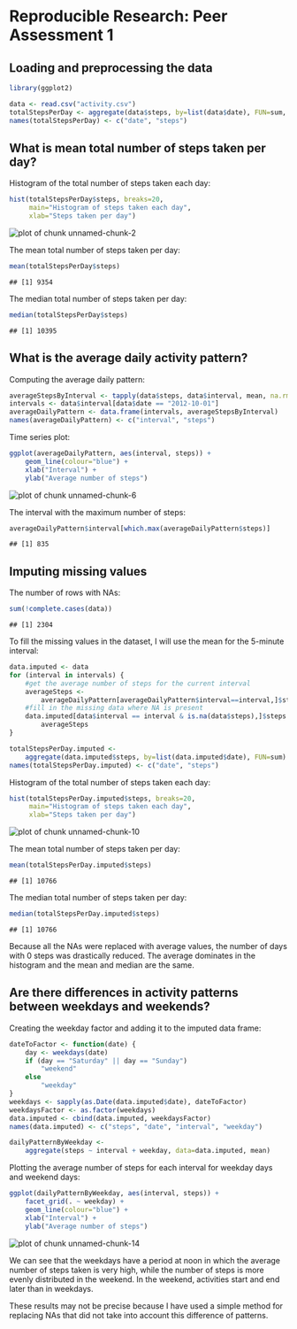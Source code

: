 # Reproducible Research: Peer Assessment 1


## Loading and preprocessing the data


```r
library(ggplot2)

data <- read.csv("activity.csv")
totalStepsPerDay <- aggregate(data$steps, by=list(data$date), FUN=sum, na.rm=T)
names(totalStepsPerDay) <- c("date", "steps")
```

## What is mean total number of steps taken per day?

Histogram of the total number of steps taken each day:


```r
hist(totalStepsPerDay$steps, breaks=20, 
     main="Histogram of steps taken each day", 
     xlab="Steps taken per day")
```

![plot of chunk unnamed-chunk-2](figure/unnamed-chunk-2.png) 

The mean total number of steps taken per day:


```r
mean(totalStepsPerDay$steps)
```

```
## [1] 9354
```

The median total number of steps taken per day:


```r
median(totalStepsPerDay$steps)
```

```
## [1] 10395
```

## What is the average daily activity pattern?

Computing the average daily pattern:


```r
averageStepsByInterval <- tapply(data$steps, data$interval, mean, na.rm=T)
intervals <- data$interval[data$date == "2012-10-01"]
averageDailyPattern <- data.frame(intervals, averageStepsByInterval)
names(averageDailyPattern) <- c("interval", "steps")
```

Time series plot:


```r
ggplot(averageDailyPattern, aes(interval, steps)) + 
    geom_line(colour="blue") +
    xlab("Interval") + 
    ylab("Average number of steps")
```

![plot of chunk unnamed-chunk-6](figure/unnamed-chunk-6.png) 

The interval with the maximum number of steps:


```r
averageDailyPattern$interval[which.max(averageDailyPattern$steps)]
```

```
## [1] 835
```


## Imputing missing values

The number of rows with NAs:


```r
sum(!complete.cases(data))
```

```
## [1] 2304
```

To fill the missing values in the dataset, I will use the mean for the 5-minute
interval:


```r
data.imputed <- data
for (interval in intervals) {
    #get the average number of steps for the current interval
    averageSteps <- 
        averageDailyPattern[averageDailyPattern$interval==interval,]$steps
    #fill in the missing data where NA is present
    data.imputed[data$interval == interval & is.na(data$steps),]$steps <- 
        averageSteps
}

totalStepsPerDay.imputed <- 
    aggregate(data.imputed$steps, by=list(data.imputed$date), FUN=sum)
names(totalStepsPerDay.imputed) <- c("date", "steps")
```

Histogram of the total number of steps taken each day:


```r
hist(totalStepsPerDay.imputed$steps, breaks=20, 
     main="Histogram of steps taken each day", 
     xlab="Steps taken per day")
```

![plot of chunk unnamed-chunk-10](figure/unnamed-chunk-10.png) 

The mean total number of steps taken per day:


```r
mean(totalStepsPerDay.imputed$steps)
```

```
## [1] 10766
```

The median total number of steps taken per day:


```r
median(totalStepsPerDay.imputed$steps)
```

```
## [1] 10766
```

Because all the NAs were replaced with average values, the number of days with 0
steps was drastically reduced. The average dominates in the histogram and the mean and median are the same.

## Are there differences in activity patterns between weekdays and weekends?

Creating the weekday factor and adding it to the imputed data frame:


```r
dateToFactor <- function(date) {
    day <- weekdays(date)
    if (day == "Saturday" || day == "Sunday")
        "weekend"
    else
        "weekday"
}
weekdays <- sapply(as.Date(data.imputed$date), dateToFactor)
weekdaysFactor <- as.factor(weekdays)
data.imputed <- cbind(data.imputed, weekdaysFactor)
names(data.imputed) <- c("steps", "date", "interval", "weekday")

dailyPatternByWeekday <- 
    aggregate(steps ~ interval + weekday, data=data.imputed, mean)
```

Plotting the average number of steps for each interval for weekday days and
weekend days:


```r
ggplot(dailyPatternByWeekday, aes(interval, steps)) + 
    facet_grid(. ~ weekday) +
    geom_line(colour="blue") +
    xlab("Interval") + 
    ylab("Average number of steps")
```

![plot of chunk unnamed-chunk-14](figure/unnamed-chunk-14.png) 

We can see that the weekdays have a period at noon in which the average number of
steps taken is very high, while the number of steps is more evenly distributed
in the weekend. In the weekend, activities start and end later than in weekdays. 

These results may not be precise because I have used a simple method for replacing NAs that did not take into account this difference of patterns. 
